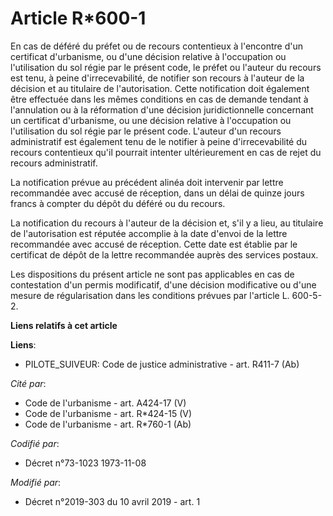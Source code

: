 # Article R*600-1

En cas de déféré du préfet ou de recours contentieux à l'encontre d'un certificat d'urbanisme, ou d'une décision relative à
l'occupation ou l'utilisation du sol régie par le présent code, le préfet ou l'auteur du recours est tenu, à peine
d'irrecevabilité, de notifier son recours à l'auteur de la décision et au titulaire de l'autorisation. Cette notification
doit également être effectuée dans les mêmes conditions en cas de demande tendant à l'annulation ou à la réformation d'une
décision juridictionnelle concernant un certificat d'urbanisme, ou une décision relative à l'occupation ou l'utilisation du
sol régie par le présent code. L'auteur d'un recours administratif est également tenu de le notifier à peine d'irrecevabilité
du recours contentieux qu'il pourrait intenter ultérieurement en cas de rejet du recours administratif.

La notification prévue au précédent alinéa doit intervenir par lettre recommandée avec accusé de réception, dans un délai de
quinze jours francs à compter du dépôt du déféré ou du recours.

La notification du recours à l'auteur de la décision et, s'il y a lieu, au titulaire de l'autorisation est réputée accomplie
à la date d'envoi de la lettre recommandée avec accusé de réception. Cette date est établie par le certificat de dépôt de la
lettre recommandée auprès des services postaux.

Les dispositions du présent article ne sont pas applicables en cas de contestation d'un permis modificatif, d'une décision
modificative ou d'une mesure de régularisation dans les conditions prévues par l'article L. 600-5-2.

**Liens relatifs à cet article**

**Liens**:

  - PILOTE_SUIVEUR: Code de justice administrative - art. R411-7 (Ab)

_Cité par_:

  - Code de l'urbanisme - art. A424-17 (V)
  - Code de l'urbanisme - art. R*424-15 (V)
  - Code de l'urbanisme - art. R*760-1 (Ab)

_Codifié par_:

  - Décret n°73-1023 1973-11-08

_Modifié par_:

  - Décret n°2019-303 du 10 avril 2019 - art. 1
